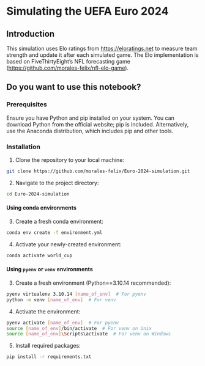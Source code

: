 # Simulating the UEFA Euro 2024 

## Introduction

This simulation uses Elo ratings from <https://eloratings.net> to measure team strength and update it after each simulated game. The Elo implementation is based on FiveThirtyEight’s NFL forecasting game (<https://github.com/morales-felix/nfl-elo-game>).  

## Do you want to use this notebook?  

### Prerequisites

Ensure you have Python and pip installed on your system. You can download Python from the official website; pip is included. Alternatively, use the Anaconda distribution, which includes pip and other tools.

### Installation

1. Clone the repository to your local machine:  

```bash
git clone https://github.com/morales-felix/Euro-2024-simulation.git
```

2. Navigate to the project directory:  

```bash
cd Euro-2024-simulation
```  

#### Using conda environments

3. Create a fresh conda environment:  

```bash
conda env create -f environment.yml
```  

4. Activate your newly-created environment:  

```bash
conda activate world_cup
```

#### Using `pyenv` or `venv` environments  

3. Create a fresh environment (Python==3.10.14 recommended):  

```bash
pyenv virtualenv 3.10.14 [name_of_env]  # For pyenv
python -m venv [name_of_env]  # For venv
```

4. Activate the environment:  

```bash
pyenv activate [name_of_env]  # For pyenv
source [name_of_env]/bin/activate  # For venv on Unix
source [name_of_env]\Scripts\activate  # For venv on Windows
```

5. Install required packages:  

```bash
pip install -r requirements.txt
```
